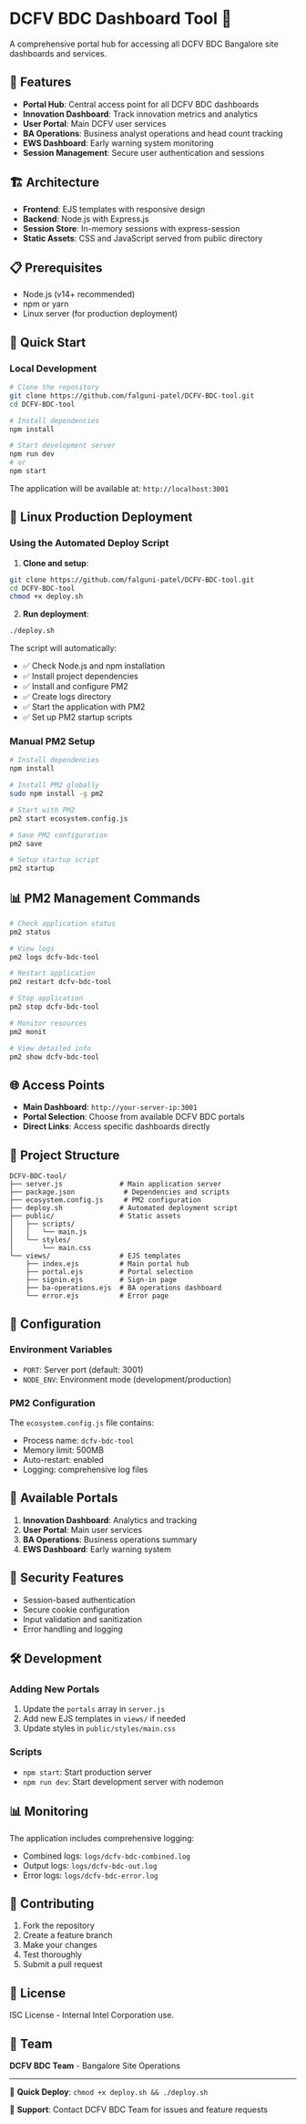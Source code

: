 # DCFV BDC Dashboard Tool 🚀

A comprehensive portal hub for accessing all DCFV BDC Bangalore site dashboards and services.

## 🌟 Features

- **Portal Hub**: Central access point for all DCFV BDC dashboards
- **Innovation Dashboard**: Track innovation metrics and analytics
- **User Portal**: Main DCFV user services
- **BA Operations**: Business analyst operations and head count tracking
- **EWS Dashboard**: Early warning system monitoring
- **Session Management**: Secure user authentication and sessions

## 🏗️ Architecture

- **Frontend**: EJS templates with responsive design
- **Backend**: Node.js with Express.js
- **Session Store**: In-memory sessions with express-session
- **Static Assets**: CSS and JavaScript served from public directory

## 📋 Prerequisites

- Node.js (v14+ recommended)
- npm or yarn
- Linux server (for production deployment)

## 🚀 Quick Start

### Local Development

```bash
# Clone the repository
git clone https://github.com/falguni-patel/DCFV-BDC-tool.git
cd DCFV-BDC-tool

# Install dependencies
npm install

# Start development server
npm run dev
# or
npm start
```

The application will be available at: `http://localhost:3001`

## 🐧 Linux Production Deployment

### Using the Automated Deploy Script

1. **Clone and setup**:
```bash
git clone https://github.com/falguni-patel/DCFV-BDC-tool.git
cd DCFV-BDC-tool
chmod +x deploy.sh
```

2. **Run deployment**:
```bash
./deploy.sh
```

The script will automatically:
- ✅ Check Node.js and npm installation
- ✅ Install project dependencies
- ✅ Install and configure PM2
- ✅ Create logs directory
- ✅ Start the application with PM2
- ✅ Set up PM2 startup scripts

### Manual PM2 Setup

```bash
# Install dependencies
npm install

# Install PM2 globally
sudo npm install -g pm2

# Start with PM2
pm2 start ecosystem.config.js

# Save PM2 configuration
pm2 save

# Setup startup script
pm2 startup
```

## 📊 PM2 Management Commands

```bash
# Check application status
pm2 status

# View logs
pm2 logs dcfv-bdc-tool

# Restart application
pm2 restart dcfv-bdc-tool

# Stop application
pm2 stop dcfv-bdc-tool

# Monitor resources
pm2 monit

# View detailed info
pm2 show dcfv-bdc-tool
```

## 🌐 Access Points

- **Main Dashboard**: `http://your-server-ip:3001`
- **Portal Selection**: Choose from available DCFV BDC portals
- **Direct Links**: Access specific dashboards directly

## 📁 Project Structure

```
DCFV-BDC-tool/
├── server.js              # Main application server
├── package.json            # Dependencies and scripts
├── ecosystem.config.js     # PM2 configuration
├── deploy.sh              # Automated deployment script
├── public/                # Static assets
│   ├── scripts/
│   │   └── main.js
│   └── styles/
│       └── main.css
└── views/                 # EJS templates
    ├── index.ejs          # Main portal hub
    ├── portal.ejs         # Portal selection
    ├── signin.ejs         # Sign-in page
    ├── ba-operations.ejs  # BA operations dashboard
    └── error.ejs          # Error page
```

## 🔧 Configuration

### Environment Variables

- `PORT`: Server port (default: 3001)
- `NODE_ENV`: Environment mode (development/production)

### PM2 Configuration

The `ecosystem.config.js` file contains:
- Process name: `dcfv-bdc-tool`
- Memory limit: 500MB
- Auto-restart: enabled
- Logging: comprehensive log files

## 📝 Available Portals

1. **Innovation Dashboard**: Analytics and tracking
2. **User Portal**: Main user services
3. **BA Operations**: Business operations summary
4. **EWS Dashboard**: Early warning system

## 🔐 Security Features

- Session-based authentication
- Secure cookie configuration
- Input validation and sanitization
- Error handling and logging

## 🛠️ Development

### Adding New Portals

1. Update the `portals` array in `server.js`
2. Add new EJS templates in `views/` if needed
3. Update styles in `public/styles/main.css`

### Scripts

- `npm start`: Start production server
- `npm run dev`: Start development server with nodemon

## 📊 Monitoring

The application includes comprehensive logging:
- Combined logs: `logs/dcfv-bdc-combined.log`
- Output logs: `logs/dcfv-bdc-out.log`
- Error logs: `logs/dcfv-bdc-error.log`

## 🤝 Contributing

1. Fork the repository
2. Create a feature branch
3. Make your changes
4. Test thoroughly
5. Submit a pull request

## 📄 License

ISC License - Internal Intel Corporation use.

## 👥 Team

**DCFV BDC Team** - Bangalore Site Operations

---

🎯 **Quick Deploy**: `chmod +x deploy.sh && ./deploy.sh`

📧 **Support**: Contact DCFV BDC Team for issues and feature requests